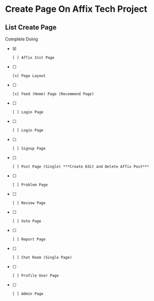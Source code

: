 # Create Page On Affix Tech Project

## List Create Page
Complete    Doing   
-   [x]     [ ] Affix Init Page
-   [ ]     [x] Page Layout
-   [ ]     [x] Feed (Home) Page (Recommend Page)
-   [ ]     [ ] Login Page
-   [ ]     [ ] Login Page 
-   [ ]     [ ] Signup Page
-   [ ]     [ ] Post Page (Single) ***Create Edit and Delete Affix Post***
-   [ ]     [ ] Problem Page
-   [ ]     [ ] Review Page
-   [ ]     [ ] Vote Page
-   [ ]     [ ] Report Page
-   [ ]     [ ] Chat Room (Single Page)
-   [ ]     [ ] Profile User Page
-   [ ]     [ ] Admin Page
